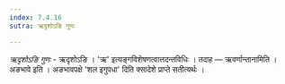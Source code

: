 ```yaml
---
index: 7.4.16
sutra: ऋदृशोऽङि गुणः

---
```

_ऋदृशोऽङि गुणः_ - ऋदृशोऽङि । 'ऋ' इत्यङ्गविशेषणत्वात्तदन्तविधिः । तदाह —  ऋवर्णान्तानामिति । अङभावे इति । अङभावपक्षे 'शल इगुपधा' दिति क्सादेशे प्राप्ते सतीत्यर्थः ।